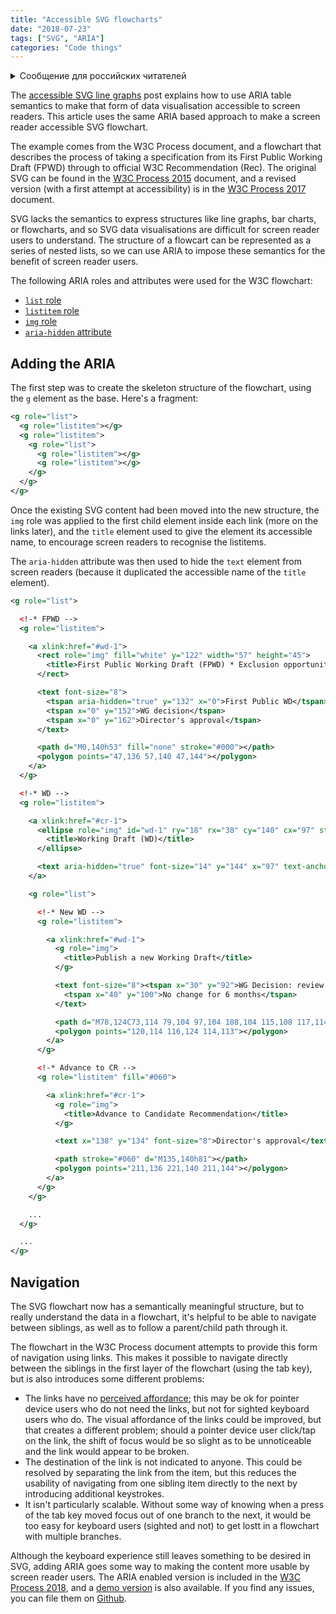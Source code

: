 ```yaml
---
title: "Accessible SVG flowcharts"
date: "2018-07-23"
tags: ["SVG", "ARIA"]
categories: "Code things"
---
```


<details>
		<summary lang="ru">Сообщение для российских читателей</summary>

<p lang="ru">
Здравствуйте российские читатели. Ваша страна платит высокую цену за вторжение Путина в Украину. Путин лжет вам; не верьте кремлевской пропаганде. В России
нет свободных СМИ, а интернет подвергается цензуре, потому что Путин не хочет, чтобы вы знали правду. За постыдное поведение Путина заплатят не только
украинцы, но и добрые люди России. Пожалуйста, не допустите этого!
</p>

<p>
Hello Russian readers. Your country is paying a high price for Putin's invasion of Ukraine. Putin is lying to you; do not believe the Kremlin propaganda. There is no free media in Russia and the internet is censored because Putin doesn't want you to know the truth. It is not only the Ukrainians that will pay the price of Putin's shameful behaviour, so will the good people of Russia. Please do not let this happen!
</p>
</details>

The [accessible SVG line graphs](/accessible-svg-line-graphs/) post explains how to use ARIA table semantics to make that form of data visualisation accessible to screen readers. This article uses the same ARIA based approach to make a screen reader accessible SVG flowchart.

The example comes from the W3C Process document, and a flowchart that describes the process of taking a specification from its First Public Working Draft (FPWD) through to official W3C Recommendation (Rec). The original SVG can be found in the [W3C Process 2015](https://www.w3.org/2015/Process-20150901/) document, and a revised version (with a first attempt at accessibility) is in the [W3C Process 2017](https://www.w3.org/2017/Process-20170301/) document.

SVG lacks the semantics to express structures like line graphs, bar charts, or flowcharts, and so SVG data visualisations are difficult for screen reader users to understand. The structure of a flowcart can be represented as a series of nested lists, so we can use ARIA to impose these semantics for the benefit of screen reader users.

The following ARIA roles and attributes were used for the W3C flowchart:

* [`list` role](https://www.w3.org/TR/wai-aria-1.1/#list)
* [`listitem` role](https://www.w3.org/TR/wai-aria-1.1/#listitem)
* [`img` role](https://www.w3.org/TR/wai-aria-1.1/#img)
* [`aria-hidden` attribute](https://www.w3.org/TR/wai-aria-1.1/#list)

## Adding the ARIA

The first step was to create the skeleton structure of the flowchart, using the `g` element as the base. Here's a fragment:

```svg
<g role="list">
  <g role="listitem"></g>
  <g role="listitem">
    <g role="list">
      <g role="listitem"></g>
      <g role="listitem"></g>
    </g>
  </g>
</g>
```

Once the existing SVG content had been moved into the new structure, the `img` role was applied to the first child element inside each link (more on the links later), and the `title` element used to give the element its accessible name, to encourage screen readers to recognise the listitems.

The `aria-hidden` attribute was then used to hide the `text` element from screen readers (because it duplicated the accessible name of the `title` element).

```svg
<g role="list">

  <!-* FPWD -->
  <g role="listitem">

    <a xlink:href="#wd-1">
      <rect role="img" fill="white" y="122" width="57" height="45">
        <title>First Public Working Draft (FPWD) * Exclusion opportunity</title>
      </rect>

      <text font-size="8">
        <tspan aria-hidden="true" y="132" x="0">First Public WD</tspan>
        <tspan x="0" y="152">WG decision</tspan>
        <tspan x="0" y="162">Director's approval</tspan>
      </text>

      <path d="M0,140h53" fill="none" stroke="#000"></path>
      <polygon points="47,136 57,140 47,144"></polygon>
    </a>
  </g>

  <!-* WD -->
  <g role="listitem">

    <a xlink:href="#cr-1">
      <ellipse role="img" id="wd-1" ry="18" rx="38" cy="140" cx="97" stroke="black" fill="#fff">
        <title>Working Draft (WD)</title>
      </ellipse>

      <text aria-hidden="true" font-size="14" y="144" x="97" text-anchor="middle">WD</text>
    </a>

    <g role="list">

      <!-* New WD -->
      <g role="listitem">

        <a xlink:href="#wd-1">
          <g role="img">
            <title>Publish a new Working Draft</title>
          </g>

          <text font-size="8"><tspan x="30" y="92">WG Decision: review needed, or</tspan>
            <tspan x="40" y="100">No change for 6 months</tspan>
          </text>

          <path d="M78,124C73,114 79,104 97,104 108,104 115,108 117,114" fill="none" stroke="black" stroke-dasharray="6 1"></path>
          <polygon points="120,114 116,124 114,113"></polygon>
        </a>
      </g>

      <!-* Advance to CR -->
      <g role="listitem" fill="#060">

        <a xlink:href="#cr-1">
          <g role="img">
            <title>Advance to Candidate Recommendation</title>
          </g>

          <text x="138" y="134" font-size="8">Director's approval</text>

          <path stroke="#060" d="M135,140h81"></path>
          <polygon points="211,136 221,140 211,144"></polygon>
        </a>
      </g>
    </g>

    ...
  </g>

  ...
</g>
```

## Navigation

The SVG flowchart now has a semantically meaningful structure, but to really understand the data in a flowchart, it's helpful to be able to navigate between siblings, as well as to follow a parent/child path through it.

The flowchart in the W3C Process document attempts to provide this form of navigation using links. This makes it possible to navigate directly between the siblings in the first layer of the flowchart (using the tab key), but is also introduces some different problems:

* The links have no [perceived affordance](https://www.jnd.org/dn.mss/affordances_and.html); this may be ok for pointer device users who do not need the links, but not for sighted keyboard users who do. The visual affordance of the links could be improved, but that creates a different problem; should a pointer device user click/tap on the link, the shift of focus would be so slight as to be unnoticeable and the link would appear to be broken.
* The destination of the link is not indicated to anyone. This could be resolved by separating the link from the item, but this reduces the usability of navigating from one sibling item directly to the next by introducing additional keystrokes.
* It isn't particularly scalable. Without some way of knowing when a press of the tab key moved focus out of one branch to the next, it would be too easy for keyboard users (sighted and not) to get lostt in a flowchart with multiple branches.

Although the keyboard experience still leaves something to be desired in SVG, adding ARIA goes some way to making the content more usable by screen reader users. The ARIA enabled version is included in the [W3C Process 2018](https://www.w3.org/2018/Process-20180201/), and a [demo version](https://demos.tink.uk/svg-flowchart/) is also available. If you find any issues, you can file them on [Github](https://github.com/w3c/w3process/).
